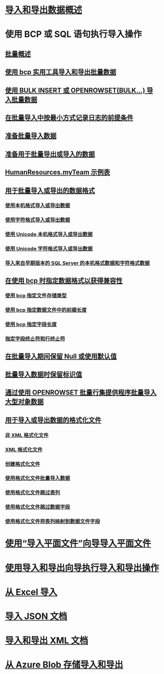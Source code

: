 # [导入和导出数据概述](overview-import-export.md)
# 使用 BCP 或 SQL 语句执行导入操作
## [批量概述](bulk-import-and-export-of-data-sql-server.md)  
## [使用 bcp 实用工具导入和导出批量数据](import-and-export-bulk-data-by-using-the-bcp-utility-sql-server.md)  
## [使用 BULK INSERT 或 OPENROWSET(BULK...) 导入批量数据](import-bulk-data-by-using-bulk-insert-or-openrowset-bulk-sql-server.md)  
## [在批量导入中按最小方式记录日志的前提条件](prerequisites-for-minimal-logging-in-bulk-import.md)  
## [准备批量导入数据](prepare-to-bulk-import-data-sql-server.md)  
## [准备用于批量导出或导入的数据](prepare-data-for-bulk-export-or-import-sql-server.md)  
## [HumanResources.myTeam 示例表](humanresources-myteam-sample-table-sql-server.md)  
## [用于批量导入或导出的数据格式](data-formats-for-bulk-import-or-bulk-export-sql-server.md)  
### [使用本机格式导入或导出数据](use-native-format-to-import-or-export-data-sql-server.md)  
### [使用字符格式导入或导出数据](use-character-format-to-import-or-export-data-sql-server.md)  
### [使用 Unicode 本机格式导入或导出数据](use-unicode-native-format-to-import-or-export-data-sql-server.md)  
### [使用 Unicode 字符格式导入或导出数据](use-unicode-character-format-to-import-or-export-data-sql-server.md)  
### [导入来自早期版本的 SQL Server 的本机格式数据和字符格式数据](import-native-and-character-format-data-from-earlier-versions-of-sql-server.md)  
## [在使用 bcp 时指定数据格式以获得兼容性](specify-data-formats-for-compatibility-when-using-bcp-sql-server.md)  
### [使用 bcp 指定文件存储类型](specify-file-storage-type-by-using-bcp-sql-server.md)  
### [使用 bcp 指定数据文件中的前缀长度](specify-prefix-length-in-data-files-by-using-bcp-sql-server.md)  
### [使用 bcp 指定字段长度](specify-field-length-by-using-bcp-sql-server.md)  
### [指定字段终止符和行终止符](specify-field-and-row-terminators-sql-server.md)  
## [在批量导入期间保留 Null 或使用默认值](keep-nulls-or-use-default-values-during-bulk-import-sql-server.md)  
## [批量导入数据时保留标识值](keep-identity-values-when-bulk-importing-data-sql-server.md)  
## [通过使用 OPENROWSET 批量行集提供程序批量导入大型对象数据](bulk-import-large-object-data-with-openrowset-bulk-rowset-provider.md)  
## [用于导入或导出数据的格式化文件](format-files-for-importing-or-exporting-data-sql-server.md)  
### [非 XML 格式化文件](non-xml-format-files-sql-server.md)  
### [XML 格式化文件](xml-format-files-sql-server.md)  
### [创建格式化文件](create-a-format-file-sql-server.md)  
### [使用格式化文件批量导入数据](use-a-format-file-to-bulk-import-data-sql-server.md)  
### [使用格式化文件跳过表列](use-a-format-file-to-skip-a-table-column-sql-server.md)  
### [使用格式化文件跳过数据字段](use-a-format-file-to-skip-a-data-field-sql-server.md)  
### [使用格式化文件将表列映射到数据文件字段](use-a-format-file-to-map-table-columns-to-data-file-fields-sql-server.md)
# [使用“导入平面文件”向导导入平面文件](import-flat-file-wizard.md)
# [使用导入和导出向导执行导入和导出操作](../../integration-services/import-export-data/import-and-export-data-with-the-sql-server-import-and-export-wizard.md)
# [从 Excel 导入](import-data-from-excel-to-sql.md) 
# [导入 JSON 文档](../json/import-json-documents-into-sql-server.md)
# [导入和导出 XML 文档](examples-of-bulk-import-and-export-of-xml-documents-sql-server.md)  
# [从 Azure Blob 存储导入和导出](examples-of-bulk-access-to-data-in-azure-blob-storage.md)  
